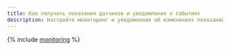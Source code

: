```yaml
---
title: Как получать показания датчиков и уведомления о событиях
description: Настройте мониторинг и уведомления об изменениях показаний датчиков с помощью сервисов {{ iot-full-name }}, {{ sf-full-name }} и {{ monitoring-full-name }}.
---
```


{% include [monitoring](../../_tutorials/applied/monitoring.md) %}
